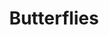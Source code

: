 ---
title: Butterflies
longTitle: 'Butterflies'
tags:
- gccommon
narrowerTerm:
- "[[Insects]]"
use:
- "[[Moths]]"
---